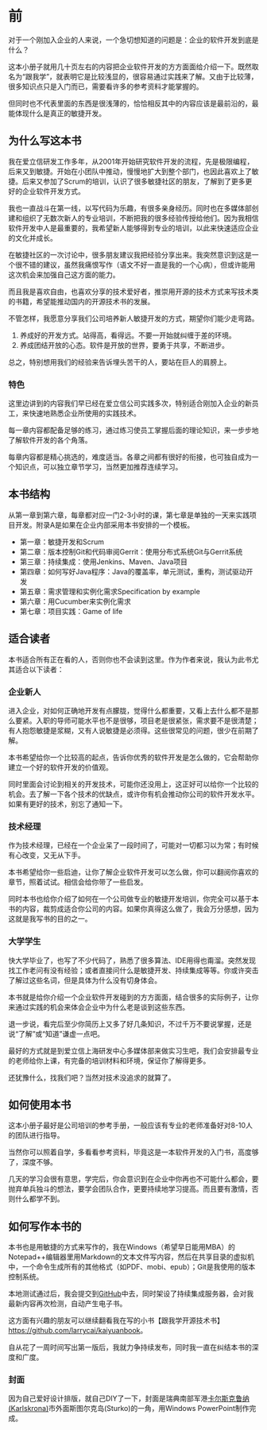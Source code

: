 # 前 #

对于一个刚加入企业的人来说，一个急切想知道的问题是：企业的软件开发到底是什么？

这本小册子就用几十页左右的内容把企业软件开发的方方面面给介绍一下。既然取名为“跟我学”，就表明它是比较浅显的，很容易通过实践来了解。又由于比较薄，很多知识点只是入门而已，需要看许多的参考资料才能掌握的。

但同时也不代表里面的东西是很浅薄的，恰恰相反其中的内容应该是最前沿的，最能体现什么是真正的敏捷开发。

## 为什么写这本书 ###
我在爱立信研发工作多年，从2001年开始研究软件开发的流程，先是极限编程，后来又到敏捷。开始在小团队中推动，慢慢地扩大到整个部门，也因此喜欢上了敏捷。后来又参加了Scrum的培训，认识了很多敏捷社区的朋友，了解到了更多更好的企业软件开发方式。

我也一直战斗在第一线，以写代码为乐趣，有很多亲身经历。同时也在多媒体部创建和组织了无数次新人的专业培训，不断把我的很多经验传授给他们。因为我相信软件开发中人是最重要的，我希望新人能够得到专业的培训，以此来快速适应企业的文化并成长。

在敏捷社区的一次讨论中，很多朋友建议我把经验分享出来。我突然意识到这是一个很不错的建议，虽然我痛恨写作（语文不好一直是我的一个心病），但或许能用这次机会来加强自己这方面的能力。

而且我是喜欢自由，也喜欢分享的技术爱好者，推崇用开源的技术方式来写技术类的书籍，希望能推动国内的开源技术书的发展。

不管怎样，我愿意分享我们公司培养新人敏捷开发的方式，期望你们能少走弯路。

  1. 养成好的开发方式。站得高，看得远。不要一开始就纠缠于差的环境。
  2. 养成团结开放的心态。软件是开放的世界，要勇于共享，不断进步。

总之，特别想用我们的经验来告诉埋头苦干的人，要站在巨人的肩膀上。

### 特色 ###
这里边讲到的内容我们早已经在爱立信公司实践多次，特别适合刚加入企业的新员工，来快速地熟悉企业所使用的实践技术。

每一章内容都配备足够的练习，通过练习使员工掌握后面的理论知识，来一步步地了解软件开发的各个角落。

每章内容都是精心挑选的，难度适当。各章之间都有很好的衔接，也可独自成为一个知识点，可以独立章节学习，当然更加推荐连续学习。

## 本书结构 ##
从第一章到第六章，每章都对应一门2-3小时的课，第七章是单独的一天来实践项目开发。附录A是如果在企业内部采用本书安排的一个模板。

  * 第一章：敏捷开发和Scrum
  * 第二章：版本控制Git和代码审阅Gerrit：使用分布式系统Git与Gerrit系统
  * 第三章：持续集成：使用Jenkins、Maven、Java项目
  * 第四章：如何写好Java程序：Java的覆盖率，单元测试，重构，测试驱动开发
  * 第五章：需求管理和实例化需求Specification by example
  * 第六章：用Cucumber来实例化需求
  * 第七章：项目实践：Game of life

## 适合读者 ##
本书适合所有正在看的人，否则你也不会读到这里。作为作者来说，我认为此书尤其适合以下读者：

### 企业新人 ###
进入企业，对如何正确地开发有点朦胧，觉得什么都重要，又看上去什么都不是那么要紧。入职的导师可能水平也不是很够，项目老是很紧张，需求要不是很清楚；有人抱怨敏捷是浆糊，又有人说敏捷是必须得。这些很常见的问题，很少在前期了解。

本书希望给你一个比较高的起点，告诉你优秀的软件开发是怎么做的，它会帮助你建立一个好的软件开发的价值观。

同时里面会讨论到相关的开发技术，可能你还没用上，这正好可以给你一个比较的机会。去了解一下各个技术的优缺点，或许你有机会推动你公司的软件开发水平。如果有更好的技术，别忘了通知一下。

### 技术经理 ###
作为技术经理，已经在一个企业呆了一段时间了，可能对一切都习以为常；有时候有心改变，又无从下手。

本书希望给你一些启迪，让你了解企业软件开发可以怎么做，你可以翻阅你喜欢的章节，照着试试。相信会给你带了一些启发。

同时本书也给你介绍了如何在一个公司做专业的敏捷开发培训，你完全可以基于本书的内容，裁剪成适合你公司的内容。如果你真得这么做了，我会万分感想，因为这就是我写书的目的之一。

### 大学学生 ###
快大学毕业了，也写了不少代码了，熟悉了很多算法、IDE用得也甭溜。突然发现找工作老问有没有经验；或者直接问什么是敏捷开发、持续集成等等。你或许突击了解过这些名词，但是具体为什么没有切身体会。

本书就是给你介绍一个企业软件开发碰到的方方面面，结合很多的实际例子，让你来通过实践的机会来体会企业中为什么老是谈到这些东西。

退一步说，看完后至少你简历上又多了好几条知识，不过千万不要说掌握，还是说“了解”或“知道”谦虚一点吧。

最好的方式就是到爱立信上海研发中心多媒体部来做实习生吧，我们会安排最专业的老师给你上课，有完备的培训材料和环境，保证你了解得更多。

还犹豫什么，找我们吧？当然对技术没追求的就算了。
 
## 如何使用本书 ##
这本小册子最好是公司培训的参考手册，一般应该有专业的老师准备好对8-10人的团队进行指导。

当然你可以照着自学，多看看参考资料，毕竟这是一本软件开发的入门书，高度够了，深度不够。

几天的学习会很有意思，学完后，你会意识到在企业中你再也不可能什么都会，要抛弃单兵独斗的想法，要学会团队合作，更要持续地学习提高。而且要有激情，否则什么都学不到。

## 如何写作本书的 ##
本书也是用敏捷的方式来写作的，我在Windows（希望早日能用MBA）的Notepad++编辑器里用Markdown的文本文件写内容，然后在共享目录的虚拟机中，一个命令生成所有的其他格式（如PDF、mobi、epub）；Git是我使用的版本控制系统。

本地测试通过后，我会提交到[GitHub](https://github.com/larrycai/sdcamp)中去，同时架设了持续集成服务器，会对我最新内容再次检测，自动产生电子书。

这方面有兴趣的朋友可以继续翻看我在写的小书【跟我学开源技术书】 <https://github.com/larrycai/kaiyuanbook>。

自从花了一周时间写出第一版后，我就力争持续发布，同时我一直在纠结本书的深度和广度。

### 封面 ###
因为自己爱好设计排版，就自己DIY了一下，封面是瑞典南部军港[卡尔斯克鲁纳(Karlskrona)](http://karlskrona.se/en/VisitKarlskrona/)市外面斯图尔克岛(Sturko)的一角，用Windows PowerPoint制作完成。


